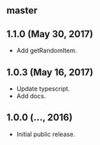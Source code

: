 ## master


## 1.1.0 (May 30, 2017)

* Add getRandomItem.

## 1.0.3 (May 16, 2017)

* Update typescript.
* Add docs.

## 1.0.0 (..., 2016)

* Initial public release.
